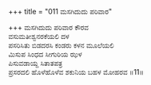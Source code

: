 +++
title = "011 ಮಸಗಿದುದು ಪರಿವಾರ"

+++
ಮಸಗಿದುದು ಪರಿವಾರ ಕೌರವ   
ವಸುಮತೀಶ್ವನರಕೆಯಲಿ ದಳ  
ಪಸರಿಸಿತು ಬಿಡದರಸಿ ಕಂಡರು ಕಳನ ಮೂಲೆಯಲಿ  
ಮಿಸುಪ ಸಿಂಧದ ಸೀಗುರಿಯ ಝಳ  
ಪಿಸುವಡಾಯ್ದ ಸಿತಾತಪತ್ರ  
ಪ್ರಸರದಲಿ ಹೊಳೆಹೊಳೆವ ಶಕುನಿಯ ಬಹಳ ಮೋಹರವ     ॥11॥